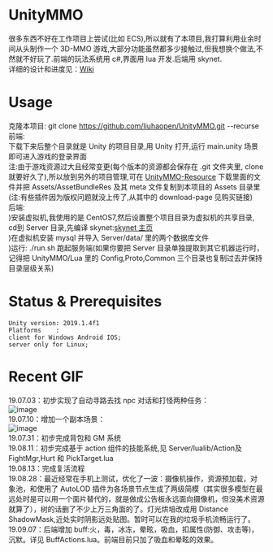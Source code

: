 # UnityMMO
很多东西不好在工作项目上尝试(比如 ECS),所以就有了本项目,我打算利用业余时间从头制作一个 3D-MMO 游戏,大部分功能虽然都多少接触过,但我想换个做法,不然就不好玩了.前端的玩法系统用 c#,界面用 lua 开发.后端用 skynet.  
详细的设计和进度见：[Wiki](https://github.com/liuhaopen/UnityMMO/wiki/%E5%BC%80%E5%8F%91%E7%AC%94%E8%AE%B0 "Wiki")  

# Usage
克隆本项目: git clone https://github.com/liuhaopen/UnityMMO.git --recurse  
前端:  
下载下来后整个目录就是 Unity 的项目目录,用 Unity 打开,运行 main.unity 场景即可进入游戏的登录界面  
注:由于游戏资源过大且经常变更(每个版本的资源都会保存在 .git 文件夹里, clone 就要好久了),所以放到另外的项目管理,可在 [UnityMMO-Resource](https://github.com/liuhaopen/UnityMMO-Resource/tree/master/Assets/AssetBundleRes "UnityMMO-Resource") 下载里面的文件并把 Assets/AssetBundleRes 及其 meta 文件复制到本项目的 Assets 目录里(注:有些插件因为版权问题就没上传了,从其中的 download-page 见购买链接)  
后端:  
)安装虚拟机,我使用的是 CentOS7,然后设置整个项目目录为虚拟机的共享目录, cd到 Server 目录,先编译 skynet:[skynet 主页](https://github.com/cloudwu/skynet "skynet 主页")  
)在虚拟机安装 mysql 并导入 Server/data/ 里的两个数据库文件  
)运行: ./run.sh 跑起服务端(如果你要把 Server 目录单独提取到其它机器运行时，记得把 UnityMMO/Lua 里的 Config,Proto,Common 三个目录也复制过去并保持目录层级关系)  

# Status & Prerequisites
```
Unity version: 2019.1.4f1
Platforms    : 
client for Windows Android IOS;  
server only for Linux;
```

# Recent GIF
19.07.03：初步实现了自动寻路去找 npc 对话和打怪两种任务：    
![image](https://github.com/liuhaopen/ReadmeResources/blob/master/UnityMMO/auto_talk_and_fight.gif)     
19.07.10：增加一个副本场景：    
![image](https://github.com/liuhaopen/ReadmeResources/blob/master/UnityMMO/change_scene.gif)     
19.07.31：初步完成背包和 GM 系统      
19.08.11：初步完成基于 action 组件的技能系统,见 Server/lualib/Action及 FightMgr,Hurt 和 PickTarget.lua          
19.08.13：完成复活流程      
19.08.28：最近经常在手机上测试，优化了一波：摄像机操作，资源预加载，对象池，和使用了 AutoLOD 插件为各场景节点生成了两级简模（其实很多模型在最远处时是可以用一个面片替代的，就是做成公告板永远面向摄像机，但没美术资源就算了），树的话删了不少上万三角面的了。灯光烘培改成用 Distance ShadowMask,近处实时阴影远处贴图。暂时可以在我的垃圾手机流畅运行了。    
19.09.07：后端增加 buff:火，毒，冰冻，晕眩，吸血，扣属性(防御、攻击等)，沉默。详见 BuffActions.lua。前端目前只加了吸血和晕眩的效果。  